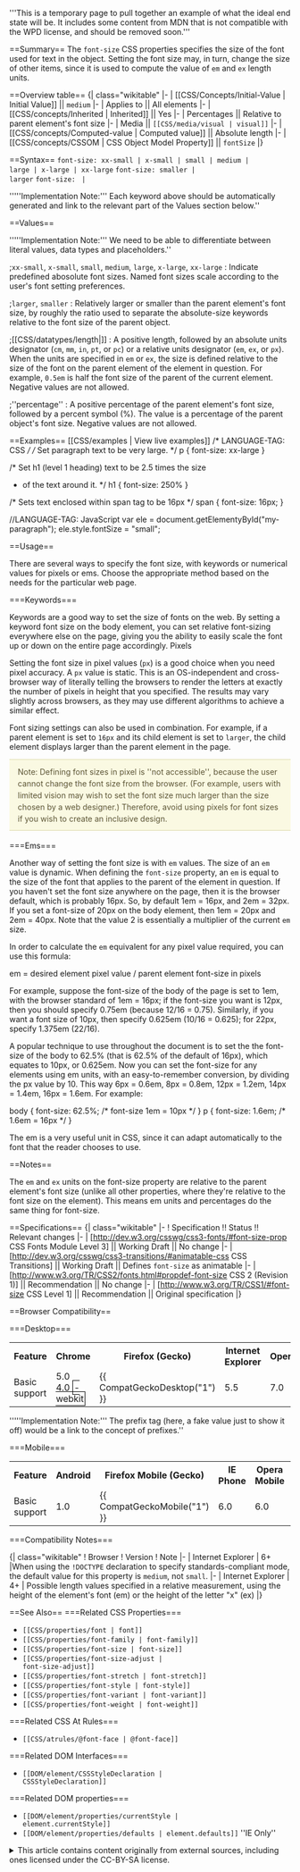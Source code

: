 '''This is a temporary page to pull together an example of what the ideal end state will be. It includes some content from MDN that is not compatible with the WPD license, and should be removed soon.'''

==Summary==
The <code>font-size</code> CSS properties specifies the size of the font used for text in the object. Setting the font size may, in turn, change the size of other items, since it is used to compute the value of <code>em</code> and <code>ex</code> length units.

==Overview table==
{| class="wikitable"
|-
| [[CSS/Concepts/Initial-Value | Initial Value]] || <code>medium</code>
|-
| Applies to || All elements
|-
| [[CSS/concepts/Inherited | Inherited]] || Yes
|-
| Percentages || Relative to parent element's font size
|-
| Media || <code>[[CSS/media/visual | visual]]</code>
|-
| [[CSS/concepts/Computed-value | Computed value]] || Absolute length
|-
| [[CSS/concepts/CSSOM | CSS Object Model Property]] || <code>fontSize</code>
|}

==Syntax==
 <code>font-size:  xx-small | x-small | small | medium | large | x-large | xx-large</code>
 <code>font-size: smaller | larger</code>
 <code>font-size: </code><em><length></em> <code>|</code> <em><percentage> </em>

'''''Implementation Note:''' Each keyword above should be automatically generated and link to the relevant part of the Values section below.''

==Values==

'''''Implementation Note:''' We need to be able to differentiate between literal values, data types and placeholders.'' 

;<code>xx-small</code>, <code>x-small</code>, <code>small</code>, <code>medium</code>, <code>large</code>, <code>x-large</code>, <code>xx-large</code>
: Indicate predefined abosolute font sizes. Named font sizes scale according to the user's font setting preferences.  

;<code>larger</code>, <code>smaller</code>
: Relatively larger or smaller than the parent element's font size, by roughly the ratio used to separate the absolute-size keywords relative to the font size of the parent object. 

;[[CSS/datatypes/length|<length>]]
: A positive length, followed by an absolute units designator (<code>cm</code>, <code>mm</code>, <code>in</code>, <code>pt</code>, or <code>pc</code>) or a relative units designator (<code>em</code>, <code>ex</code>, or <code>px</code>). When the units are specified in <code>em</code> or <code>ex</code>, the size is defined relative to the size of the font on the parent element of the element in question. For example, <code>0.5em</code> is half the font size of the parent of the current element. Negative values are not allowed. 

;''percentage''
: A positive percentage of the parent element's font size, followed by a percent symbol (%). The value is a percentage of the parent object's font size. Negative values are not allowed.

==Examples==
[[CSS/examples | View live examples]]
<syntaxhighlight>
/* LANGUAGE-TAG: CSS */
/* Set paragraph text to be very large. */
p { font-size: xx-large }
 
/* Set h1 (level 1 heading) text to be 2.5 times the size
 * of the text around it. */
h1 { font-size: 250% }
 
/* Sets text enclosed within span tag to be 16px */
span { font-size: 16px; }
</syntaxhighlight>

<syntaxhighlight>
//LANGUAGE-TAG: JavaScript
var ele = document.getElementyById("my-paragraph");
ele.style.fontSize = "small";
</syntaxhighlight>

==Usage==

There are several ways to specify the font size, with keywords or numerical values for pixels or ems. Choose the appropriate method based on the needs for the particular web page.

===Keywords===

Keywords are a good way to set the size of fonts on the web. By setting a keyword font size on the body element, you can set relative font-sizing everywhere else on the page, giving you the ability to easily scale the font up or down on the entire page accordingly.
Pixels

Setting the font size in pixel values (<code>px</code>) is a good choice when you need pixel accuracy. A <code>px</code> value is static. This is an OS-independent and cross-browser way of literally telling the browsers to render the letters at exactly the number of pixels in height that you specified. The results may vary slightly across browsers, as they may use different algorithms to achieve a similar effect.

Font sizing settings can also be used in combination. For example, if a parent element is set to <code>16px</code> and its child element is set to <code>larger</code>, the child element displays larger than the parent element in the page.

<div style="background: none repeat scroll 0 0 #FAF9E2;
    border-color: #DDDAAA;
    border-style: solid;
    border-width: 1px 0;
    color: #5D5636;
    line-height: 1.5em;
    margin-bottom: 1.286em;
    padding: 0.75em 15px;">
Note: Defining font sizes in pixel is ''not accessible'', because the user cannot change the font size from the browser. (For example, users with limited vision may wish to set the font size much larger than the size chosen by a web designer.) Therefore, avoid using pixels for font sizes if you wish to create an inclusive design.
</div>

===Ems===

Another way of setting the font size is with <code>em</code> values. The size of an <code>em</code> value is dynamic. When defining the <code>font-size</code> property, an <code>em</code> is equal to the size of the font that applies to the parent of the element in question. If you haven't set the font size anywhere on the page, then it is the browser default, which is probably 16px. So, by default 1em = 16px, and 2em = 32px. If you set a font-size of 20px on the body element, then 1em = 20px and 2em = 40px. Note that the value 2 is essentially a multiplier of the current <code>em</code> size.

In order to calculate the <code>em</code> equivalent for any pixel value required, you can use this formula:

<syntaxhighlight lang="css">
em = desired element pixel value / parent element font-size in pixels
</syntaxhighlight>

For example, suppose the font-size of the body of the page is set to 1em, with the browser standard of 1em = 16px; if the font-size you want is 12px, then you should specify 0.75em (because 12/16 = 0.75). Similarly, if you want a font size of 10px, then specify 0.625em (10/16 = 0.625); for 22px, specify 1.375em (22/16).

A popular technique to use throughout the document is to set the the font-size of the body to 62.5% (that is 62.5% of the default of 16px), which equates to 10px, or 0.625em. Now you can set the font-size for any elements using em units, with an easy-to-remember conversion, by dividing the px value by 10. This way 6px = 0.6em, 8px = 0.8em, 12px = 1.2em, 14px = 1.4em, 16px = 1.6em. For example:

<syntaxhighlight lang="css">
body {
  font-size: 62.5%; /* font-size 1em = 10px */
}
p {
  font-size: 1.6em; /* 1.6em = 16px */
}
</syntaxhighlight>

The em is a very useful unit in CSS, since it can adapt automatically to the font that the reader chooses to use.

==Notes==

The <code>em</code> and <code>ex</code> units on the font-size property are relative to the parent element's font size (unlike all other properties, where they're relative to the font size on the element). This means em units and percentages do the same thing for font-size.

==Specifications==
{| class="wikitable"
|-
! Specification !! Status !! Relevant changes
|-
| [http://dev.w3.org/csswg/css3-fonts/#font-size-prop CSS Fonts Module Level 3] || Working Draft || No change
|-
| [http://dev.w3.org/csswg/css3-transitions/#animatable-css CSS Transitions] || Working Draft || Defines <code>font-size</code> as animatable
|-
| [http://www.w3.org/TR/CSS2/fonts.html#propdef-font-size CSS 2 (Revision 1)] || Recommendation || No change
|-
| [http://www.w3.org/TR/CSS1/#font-size CSS Level 1] || Recommendation || Original specification
|}

==Browser Compatibility==

===Desktop===
<div id="compat-desktop">
  <table class="compat-table">
       <tr>
        <th>Feature</th>
        <th>Chrome</th>
        <th>Firefox (Gecko)</th>
        <th>Internet Explorer</th>
        <th>Opera</th>
        <th>Safari</th>
      </tr>
      <tr>
        <td>Basic support</td>
        <td>5.0<br/>4.0 <span style='border:1px solid black; padding:2px'>-webkit</span></td>
        <td>{{ CompatGeckoDesktop("1") }}</td>
        <td>5.5</td>
        <td>7.0</td>
        <td>1.0</td>
      </tr>
  </table>
</div>

'''''Implementation Note:''' The prefix tag (here, a fake value just to show it off) would be a link to the concept of prefixes.''

===Mobile===
<div id="compat-mobile">
  <table class="compat-table">
      <tr>
        <th>Feature</th>
        <th>Android</th>
        <th>Firefox Mobile (Gecko)</th>
        <th>IE Phone</th>
        <th>Opera Mobile</th>
        <th>Safari Mobile</th>
      </tr>
      <tr>
        <td>Basic support</td>
        <td>1.0</td>
        <td>{{ CompatGeckoMobile("1") }}</td>
        <td>6.0</td>
        <td>6.0</td>
        <td>1.0</td>
      </tr>
  </table>
</div>

===Compatibility Notes===

{| class="wikitable"
! Browser
! Version
! Note
|-
| Internet Explorer
| 6+ 
|When using the <code>!DOCTYPE</code> declaration to specify standards-compliant mode, the default value for this property is <code>medium</code>, not <code>small</code>.
|-
| Internet Explorer 
| 4+
| Possible length values specified in a relative measurement, using the height of the element's font (em) or the height of the letter "x" (ex)
|}

==See Also==
===Related CSS Properties===
* <code>[[CSS/properties/font | font]]</code>
* <code>[[CSS/properties/font-family | font-family]]</code>
* <code>[[CSS/properties/font-size | font-size]]</code>
* <code>[[CSS/properties/font-size-adjust | font-size-adjust]]</code>
* <code>[[CSS/properties/font-stretch | font-stretch]]</code>
* <code>[[CSS/properties/font-style | font-style]]</code>
* <code>[[CSS/properties/font-variant | font-variant]]</code>
* <code>[[CSS/properties/font-weight | font-weight]]</code>

===Related CSS At Rules===
* <code>[[CSS/atrules/@font-face | @font-face]]</code>

===Related DOM Interfaces===
* <code>[[DOM/element/CSSStyleDeclaration | CSSStyleDeclaration]]</code>

===Related DOM properties===
* <code>[[DOM/element/properties/currentStyle | element.currentStyle]]</code>
* <code>[[DOM/element/properties/defaults | element.defaults]]</code> ''IE Only''

<details>
	<summary>This article contains content originally from external sources, including ones licensed under the CC-BY-SA license.</summary>
	<div>
		Portions of this content copyright 2012 Mozilla Contributors. This article contains work licensed under the Creative Commons Attribution-Sharealike License v2.5 or later. The original work is available at Mozilla Developer Network:
<a href="http://developer.mozilla.org/foo" target="_blank">Foo</a>
	</div>
	<div>
		Portions of this content come from Foo.org: <a href="http://foo.org/baz" target="_blank">Baz</a>
	</div>
</details>